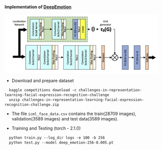 #### Implementation of [DeepEmotion](https://www.mdpi.com/1424-8220/21/9/3046)

<img src="model-arch.png" width=600 title="Model architecture">

- Download and prepare dataset
```
  kaggle competitions download -c challenges-in-representation-learning-facial-expression-recognition-challenge
  unzip challenges-in-representation-learning-facial-expression-recognition-challenge.zip
```
- The file ```icml_face_data.csv``` contains the train(28709 images), validation(3589 images) and test data(3589 images).

- Training and Testing (torch - 2.1.0)
```
  python train.py --log_dir logs -e 100 -b 256
  python test.py --model deep_emotion-256-0.005.pt
```
